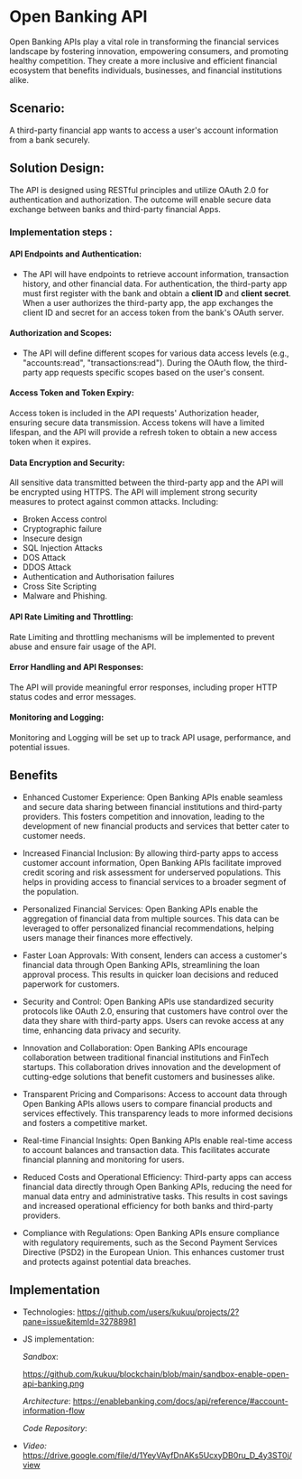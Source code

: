 

# Open Banking API 

Open Banking APIs play a vital role in transforming the financial services landscape by fostering innovation, empowering consumers, and promoting healthy competition. They create a more inclusive and efficient financial ecosystem that benefits individuals, businesses, and financial institutions alike.

## Scenario:
 A third-party financial app wants to access a user's account information from a bank securely. 

## Solution Design:
The API is designed using RESTful principles and utilize OAuth 2.0 for authentication and authorization.  The outcome will enable secure data exchange between banks and third-party financial Apps.

### Implementation steps :

#### API Endpoints and Authentication:

- The API will have endpoints to retrieve account information, transaction history, and other financial data.
For authentication, the third-party app must first register with the bank and obtain a **client ID** and **client secret**.
When a user authorizes the third-party app, the app exchanges the client ID and secret for an access token from the bank's OAuth server.

#### Authorization and Scopes:

- The API will define different scopes for various data access levels (e.g., "accounts:read", "transactions:read").
During the OAuth flow, the third-party app requests specific scopes based on the user's consent.

#### Access Token and Token Expiry:

Access token is included in the API requests' Authorization header, ensuring secure data transmission.
Access tokens will have a limited lifespan, and the API will provide a refresh token to obtain a new access token when it expires.

#### Data Encryption and Security:

All sensitive data transmitted between the third-party app and the API will be encrypted using HTTPS.
The API will implement strong security measures to protect against common attacks. Including:

- Broken Access control
- Cryptographic failure
- Insecure design
- SQL Injection Attacks
- DOS Attack
- DDOS Attack
- Authentication and Authorisation failures
- Cross Site Scripting
- Malware and Phishing.

#### API Rate Limiting and Throttling:

Rate Limiting and throttling mechanisms will be implemented to prevent abuse and ensure fair usage of the API.


#### Error Handling and API Responses:

The API will provide meaningful error responses, including proper HTTP status codes and error messages.

#### Monitoring and Logging:

Monitoring and Logging will be set up to track API usage, performance, and potential issues.

## Benefits

- Enhanced Customer Experience: Open Banking APIs enable seamless and secure data sharing between financial institutions and third-party providers. This fosters competition and innovation, leading to the development of new financial products and services that better cater to customer needs.

- Increased Financial Inclusion: By allowing third-party apps to access customer account information, Open Banking APIs facilitate improved credit scoring and risk assessment for underserved populations. This helps in providing access to financial services to a broader segment of the population.

- Personalized Financial Services: Open Banking APIs enable the aggregation of financial data from multiple sources. This data can be leveraged to offer personalized financial recommendations, helping users manage their finances more effectively.

- Faster Loan Approvals: With consent, lenders can access a customer's financial data through Open Banking APIs, streamlining the loan approval process. This results in quicker loan decisions and reduced paperwork for customers.

- Security and Control: Open Banking APIs use standardized security protocols like OAuth 2.0, ensuring that customers have control over the data they share with third-party apps. Users can revoke access at any time, enhancing data privacy and security.

- Innovation and Collaboration: Open Banking APIs encourage collaboration between traditional financial institutions and FinTech startups. This collaboration drives innovation and the development of cutting-edge solutions that benefit customers and businesses alike.

- Transparent Pricing and Comparisons: Access to account data through Open Banking APIs allows users to compare financial products and services effectively. This transparency leads to more informed decisions and fosters a competitive market.

- Real-time Financial Insights: Open Banking APIs enable real-time access to account balances and transaction data. This facilitates accurate financial planning and monitoring for users.

- Reduced Costs and Operational Efficiency: Third-party apps can access financial data directly through Open Banking APIs, reducing the need for manual data entry and administrative tasks. This results in cost savings and increased operational efficiency for both banks and third-party providers.

- Compliance with Regulations: Open Banking APIs ensure compliance with regulatory requirements, such as the Second Payment Services Directive (PSD2) in the European Union. This enhances customer trust and protects against potential data breaches.

## Implementation

- Technologies: https://github.com/users/kukuu/projects/2?pane=issue&itemId=32788981
- JS implementation:

  _Sandbox_:

  https://github.com/kukuu/blockchain/blob/main/sandbox-enable-open-api-banking.png

  _Architecture_: https://enablebanking.com/docs/api/reference/#account-information-flow

  _Code Repository_:

- _Video:_
 https://drive.google.com/file/d/1YeyVAyfDnAKs5UcxyDB0ru_D_4y3ST0j/view
  
